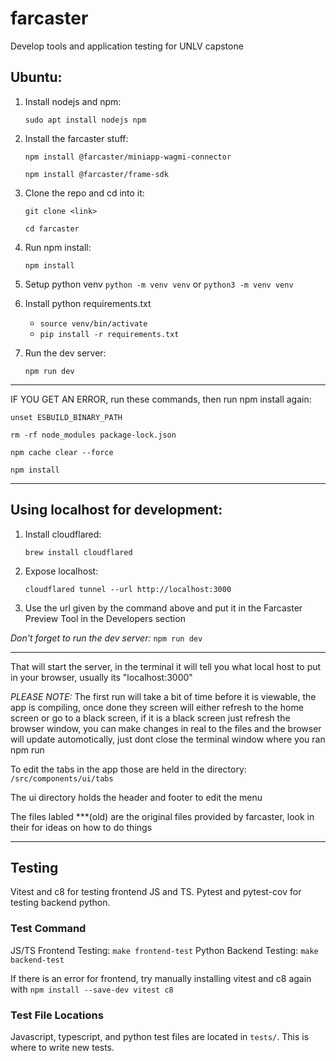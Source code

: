 # farcaster #
Develop tools and application testing for UNLV capstone

## Ubuntu: ##
1. Install nodejs and npm:

    ```sudo apt install nodejs npm```


2. Install the farcaster stuff:

    ```npm install @farcaster/miniapp-wagmi-connector```

    ```npm install @farcaster/frame-sdk```


3. Clone the repo and cd into it:

    ```git clone <link>```

    ```cd farcaster```


4. Run npm install:

    ```npm install```

5. Setup python venv
    ```python -m venv venv``` or ```python3 -m venv venv```

6. Install python requirements.txt
    - ```source venv/bin/activate```
    - ```pip install -r requirements.txt```

7. Run the dev server:

    ```npm run dev```

---------------------------------------------------------------------
IF YOU GET AN ERROR, run these commands, then run npm install again:

```unset ESBUILD_BINARY_PATH```

```rm -rf node_modules package-lock.json```

```npm cache clear --force```

```npm install```

--------------------------------------------------------------------

## Using localhost for development: ##

1. Install cloudflared:

    ```brew install cloudflared```


2. Expose localhost:

    ```cloudflared tunnel --url http://localhost:3000```


3. Use the url given by the command above and put it in the Farcaster Preview Tool in the Developers section

*Don't forget to run the dev server:*
```npm run dev```

---------------------------------------------------------------------

That will start the server, in the terminal it will tell you what local host to put in your browser, usually its "localhost:3000"

*PLEASE NOTE:* The first run will take a bit of time before it is viewable, the app is compiling, once done they screen will either refresh to the home screen or go to a black screen,
if it is a black screen just refresh the browser window, you can make changes in real to the files and the browser will update automotically, just dont close the terminal window where
you ran npm run

To edit the tabs in the app those are held in the directory:
```/src/components/ui/tabs```

The ui directory holds the header and footer to edit the menu

The files labled ***(old)
are the original files provided by farcaster, look in their for ideas on how to do things

---------------------------------------------------------------------

## Testing ##
Vitest and c8 for testing frontend JS and TS. Pytest and pytest-cov for testing backend python.

### Test Command ###
JS/TS Frontend Testing: `make frontend-test`
Python Backend Testing: `make backend-test`

If there is an error for frontend, try manually installing vitest and c8 again with `npm install --save-dev vitest c8`

### Test File Locations ###
Javascript, typescript, and python test files are located in `tests/`. This is where to write new tests.
